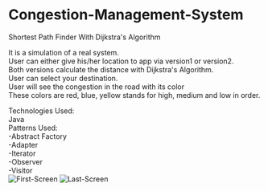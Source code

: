 # Congestion-Management-System
Shortest Path Finder With Dijkstra's Algorithm

It is a simulation of a real system.<br>
User can either give his/her location to app via version1 or version2.<br>
Both versions calculate the distance with Dijkstra's Algorithm.<br>
User can select your destination.<br>
User will see the congestion in the road with its color<br>
These colors are red, blue, yellow stands for high, medium and low in order.<br>

Technologies Used:<br>
Java <br>
Patterns Used: <br>
-Abstract Factory<br>
-Adapter<br>
-Iterator<br>
-Observer<br>
-Visitor<br>
![First-Screen](https://user-images.githubusercontent.com/61562488/127165925-e19d1103-e882-4ff8-8790-d0124e079f58.png)
![Last-Screen](https://user-images.githubusercontent.com/61562488/127165932-caafbd83-37d9-4e7a-9b33-d33776ccde7a.png)

